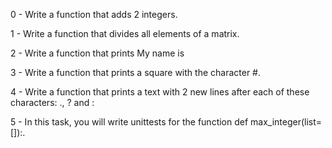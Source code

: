 0 - Write a function that adds 2 integers.

1 - Write a function that divides all elements of a matrix. 

2 - Write a function that prints My name is <first name> <last name> 

3 - Write a function that prints a square with the character #.

4 - Write a function that prints a text with 2 new lines after each of these characters: ., ? and : 

5 - In this task, you will write unittests for the function def max_integer(list=[]):. 
